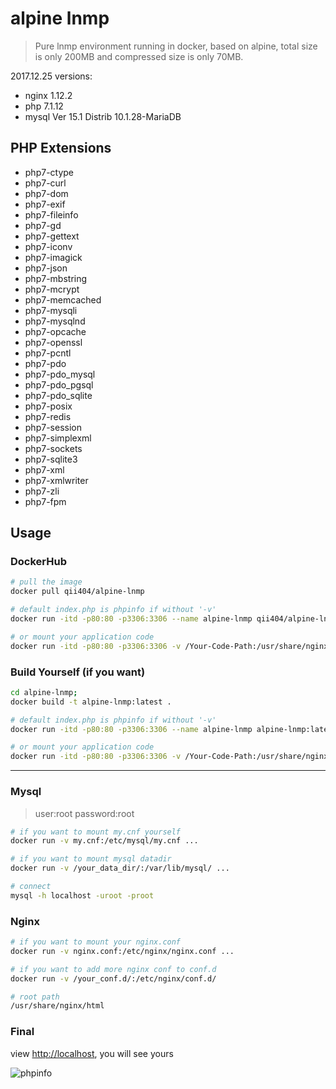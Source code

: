 # alpine lnmp

> Pure lnmp environment running in docker, based on alpine, total size is only 200MB and compressed size is only 70MB.

2017.12.25 versions:

 - nginx 1.12.2
 - php 7.1.12
 - mysql Ver 15.1 Distrib 10.1.28-MariaDB

## PHP Extensions

- php7-ctype
- php7-curl
- php7-dom
- php7-exif
- php7-fileinfo
- php7-gd
- php7-gettext
- php7-iconv
- php7-imagick
- php7-json
- php7-mbstring
- php7-mcrypt
- php7-memcached
- php7-mysqli
- php7-mysqlnd
- php7-opcache
- php7-openssl
- php7-pcntl
- php7-pdo
- php7-pdo_mysql
- php7-pdo_pgsql
- php7-pdo_sqlite
- php7-posix
- php7-redis
- php7-session
- php7-simplexml
- php7-sockets
- php7-sqlite3
- php7-xml
- php7-xmlwriter
- php7-zli
- php7-fpm


## Usage

### DockerHub

```bash
# pull the image
docker pull qii404/alpine-lnmp

# default index.php is phpinfo if without '-v'
docker run -itd -p80:80 -p3306:3306 --name alpine-lnmp qii404/alpine-lnmp:latest

# or mount your application code
docker run -itd -p80:80 -p3306:3306 -v /Your-Code-Path:/usr/share/nginx/html --name alpine-lnmp qii404/alpine-lnmp:latest
```

### Build Yourself (if you want)

```bash
cd alpine-lnmp;
docker build -t alpine-lnmp:latest .

# default index.php is phpinfo if without '-v'
docker run -itd -p80:80 -p3306:3306 --name alpine-lnmp alpine-lnmp:latest

# or mount your application code
docker run -itd -p80:80 -p3306:3306 -v /Your-Code-Path:/usr/share/nginx/html --name alpine-lnmp alpine-lnmp:latest
```

 -------

### Mysql

> user:root
password:root

```bash
# if you want to mount my.cnf yourself
docker run -v my.cnf:/etc/mysql/my.cnf ...

# if you want to mount mysql datadir
docker run -v /your_data_dir/:/var/lib/mysql/ ...

# connect
mysql -h localhost -uroot -proot
```

### Nginx

```bash
# if you want to mount your nginx.conf
docker run -v nginx.conf:/etc/nginx/nginx.conf ...

# if you want to add more nginx conf to conf.d
docker run -v /your_conf.d/:/etc/nginx/conf.d/

# root path
/usr/share/nginx/html
```


### Final

view [http://localhost](http://localhost), you will see yours

![phpinfo](http://7xsudm.com1.z0.glb.clouddn.com/%E6%B7%B1%E5%BA%A6%E6%88%AA%E5%9B%BE_%E9%80%89%E6%8B%A9%E5%8C%BA%E5%9F%9F_20171225163005.png)
